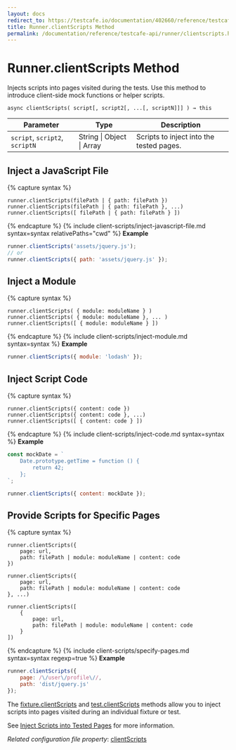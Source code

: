 ```yaml
---
layout: docs
redirect_to: https://testcafe.io/documentation/402660/reference/testcafe-api/runner/clientscripts
title: Runner.clientScripts Method
permalink: /documentation/reference/testcafe-api/runner/clientscripts.html
---
```

# Runner.clientScripts Method

Injects scripts into pages visited during the tests. Use this method to introduce client-side mock functions or helper scripts.

```text
async clientScripts( script[, script2[, ...[, scriptN]]] ) → this
```

Parameter | Type                | Description
--------- | ------------------- | ------------
`script`, `script2`, `scriptN`  | String &#124; Object &#124; Array | Scripts to inject into the tested pages.

## Inject a JavaScript File

{% capture syntax %}

```text
runner.clientScripts(filePath | { path: filePath })
runner.clientScripts(filePath | { path: filePath }, ...)
runner.clientScripts([ filePath | { path: filePath } ])
```

{% endcapture %}
{% include client-scripts/inject-javascript-file.md syntax=syntax relativePaths="cwd" %}
**Example**

```js
runner.clientScripts('assets/jquery.js');
// or
runner.clientScripts({ path: 'assets/jquery.js' });
```

## Inject a Module

{% capture syntax %}

```text
runner.clientScripts( { module: moduleName } )
runner.clientScripts( { module: moduleName }, ... )
runner.clientScripts([ { module: moduleName } ])
```

{% endcapture %}
{% include client-scripts/inject-module.md syntax=syntax %}
**Example**

```js
runner.clientScripts({ module: 'lodash' });
```

## Inject Script Code

{% capture syntax %}

```text
runner.clientScripts({ content: code })
runner.clientScripts({ content: code }, ...)
runner.clientScripts([ { content: code } ])
```

{% endcapture %}
{% include client-scripts/inject-code.md syntax=syntax %}
**Example**

```js
const mockDate = `
    Date.prototype.getTime = function () {
        return 42;
    };
`;

runner.clientScripts({ content: mockDate });
```

## Provide Scripts for Specific Pages

{% capture syntax %}

```text
runner.clientScripts({
    page: url,
    path: filePath | module: moduleName | content: code
})

runner.clientScripts({
    page: url,
    path: filePath | module: moduleName | content: code
}, ...)

runner.clientScripts([
    {
        page: url,
        path: filePath | module: moduleName | content: code
    }
])
```

{% endcapture %}
{% include client-scripts/specify-pages.md syntax=syntax regexp=true %}
**Example**

```js
runner.clientScripts({
    page: /\/user\/profile\//,
    path: 'dist/jquery.js'
});
```

The [fixture.clientScripts](../../test-api/fixture/clientscripts.md) and [test.clientScripts](../../test-api/test/clientscripts.md) methods allow you to inject scripts into pages visited during an individual fixture or test.

See [Inject Scripts into Tested Pages](../../../guides/advanced-guides/inject-client-scripts.md) for more information.

*Related configuration file property*: [clientScripts](../../configuration-file.md#clientscripts)
